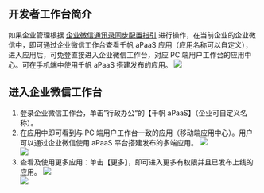 ## 开发者工作台简介
如果企业管理根据 [企业微信通讯录同步配置指引](https://cloud.tencent.com/document/product/1365/57495) 进行操作，在当前企业的企业微信中，即可通过企业微信工作台查看千帆 aPaaS 应用（应用名称可以自定义），进入应用后，可免登直接进入企业微信工作台，对应 PC 端用户工作台的应用中心。可在手机端中使用千帆 aPaaS 搭建发布的应用。
![](https://main.qcloudimg.com/raw/ff76db999f6516191989a70213d46363.png)



## 进入企业微信工作台
1. 登录企业微信工作台，单击”行政办公“的【千帆 aPaaS】（企业可自定义名称）。
2. 在应用中即可看到与 PC 端用户工作台一致的应用（移动端应用中心）。用户可以通过企业微信使用 aPaaS 平台搭建发布的多端应用。
![](https://main.qcloudimg.com/raw/2738987bdc24218c47e4dc95f439a313.png)                    
![](https://main.qcloudimg.com/raw/b03ffab5f468643da40f931e7af37d07.png)
3. 查看及使用更多应用：单击【更多】，即可进入更多有权限并且已发布上线的应用。
 ![](https://main.qcloudimg.com/raw/b270032d4f866c57b603761f340c0dbb.png)                      
![](https://main.qcloudimg.com/raw/dfd355951151de84dfa4058f2fe7d439.png)
